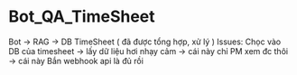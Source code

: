 # Bot_QA_TimeSheet

Bot -> RAG -> DB TimeSheet ( đã được tổng hợp, xử lý )
Issues: Chọc vào DB của timesheet -> lấy dữ liệu hơi nhạy cảm -> cái này chỉ PM xem đc thôi -> cái này Bắn webhook api là đủ rồi

